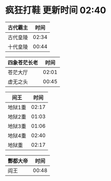# 疯狂打鞋 更新时间 02:40

| 古代霸主   | 时间    |
|--------|-------|
| 古代皇陵 | 02:34 |
| 十代皇陵 | 00:44 |

| 四象苍茫长老   | 时间    |
|--------|-------|
| 苍茫大厅 | 02:01 |
| 虚无之头 | 00:45 |

| 间王   | 时间    |
|--------|-------|
| 地狱1重 | 02:17 |
| 地狱2重 | 01:03 |
| 地狱3重 | 01:06 |
| 地狱4重 | 02:40 |
| 地狱重 | 02:17 |

| 酆都大帝   | 时间    |
|--------|-------|
| 阎王 | 00:48 |